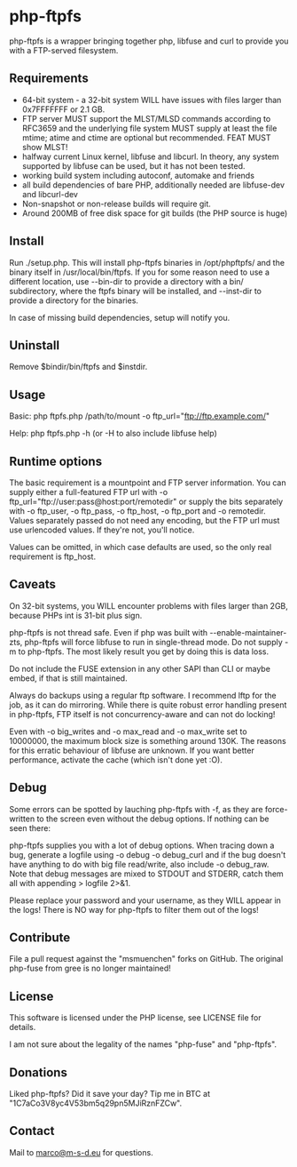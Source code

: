 # php-ftpfs
php-ftpfs is a wrapper bringing together php, libfuse and curl to provide
you with a FTP-served filesystem.

## Requirements
* 64-bit system - a 32-bit system WILL have issues with files larger than
  0x7FFFFFFF or 2.1 GB.
* FTP server MUST support the MLST/MLSD commands according to RFC3659 and
  the underlying file system MUST supply at least the file mtime; atime and
  ctime are optional but recommended. FEAT MUST show MLST!
* halfway current Linux kernel, libfuse and libcurl. In theory, any system
  supported by libfuse can be used, but it has not been tested.
* working build system including autoconf, automake and friends
* all build dependencies of bare PHP, additionally needed are libfuse-dev and
  libcurl-dev
* Non-snapshot or non-release builds will require git.
* Around 200MB of free disk space for git builds (the PHP source is huge)

## Install
Run ./setup.php. This will install php-ftpfs binaries in /opt/phpftpfs/ and
the binary itself in /usr/local/bin/ftpfs. If you for some reason need to use
a different location, use --bin-dir to provide a directory with a bin/
subdirectory, where the ftpfs binary will be installed, and --inst-dir to
provide a directory for the binaries.

In case of missing build dependencies, setup will notify you.

## Uninstall
Remove $bindir/bin/ftpfs and $instdir.

## Usage
Basic: php ftpfs.php /path/to/mount -o ftp_url="ftp://ftp.example.com/"

Help: php ftpfs.php -h (or -H to also include libfuse help)

## Runtime options
The basic requirement is a mountpoint and FTP server information. You can
supply either a full-featured FTP url with -o
ftp_url="ftp://user:pass@host:port/remotedir" or supply the bits separately
with -o ftp_user, -o ftp_pass, -o ftp_host, -o ftp_port and -o remotedir. Values
separately passed do not need any encoding, but the FTP url must use
urlencoded values. If they're not, you'll notice.

Values can be omitted, in which case defaults are used, so the only real
requirement is ftp_host. 

## Caveats
On 32-bit systems, you WILL encounter problems with files larger than 2GB,
because PHPs int is 31-bit plus sign.

php-ftpfs is not thread safe. Even if php was built with
--enable-maintainer-zts, php-ftpfs will force libfuse to run in
single-thread mode. Do not supply -m to php-ftpfs. The most likely result
you get by doing this is data loss.

Do not include the FUSE extension in any other SAPI than CLI or maybe embed,
if that is still maintained.

Always do backups using a regular ftp software. I recommend lftp for the
job, as it can do mirroring. While there is quite robust error handling
present in php-ftpfs, FTP itself is not concurrency-aware and can not do
locking!

Even with -o big_writes and -o max_read and -o max_write set to 10000000,
the maximum block size is something around 130K. The reasons for this
erratic behaviour of libfuse are unknown. If you want better performance,
activate the cache (which isn't done yet :O).

## Debug
Some errors can be spotted by lauching php-ftpfs with -f, as they are
force-written to the screen even without the debug options. If nothing can
be seen there:

php-ftpfs supplies you with a lot of debug options. When tracing down a bug,
generate a logfile using -o debug -o debug_curl and if the bug doesn't have
anything to do with big file read/write, also include -o debug_raw. Note
that debug messages are mixed to STDOUT and STDERR, catch them all with
appending > logfile 2>&1.

Please replace your password and your username, as they WILL appear in the
logs! There is NO way for php-ftpfs to filter them out of the logs!

## Contribute
File a pull request against the "msmuenchen" forks on GitHub. The original
php-fuse from gree is no longer maintained!

## License
This software is licensed under the PHP license, see LICENSE file for details.

I am not sure about the legality of the names "php-fuse" and "php-ftpfs".

## Donations
Liked php-ftpfs? Did it save your day? Tip me in BTC at
"1C7aCo3V8yc4V53bm5q29pn5MJiRznFZCw".

## Contact
Mail to marco@m-s-d.eu for questions.
